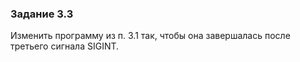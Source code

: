 ### Задание 3.3
Изменить программу из п. 3.1 так, чтобы она завершалась после третьего сигнала SIGINT.
